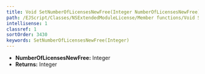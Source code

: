 ```yaml
---
title: Void SetNumberOfLicensesNewFree(Integer NumberOfLicensesNewFree)
path: /EJScript/Classes/NSExtendedModuleLicense/Member functions/Void SetNumberOfLicensesNewFree(Integer p_0)
intellisense: 1
classref: 1
sortOrder: 3430
keywords: SetNumberOfLicensesNewFree(Integer)
---
```



* **NumberOfLicensesNewFree:** Integer
* **Returns:** Integer


